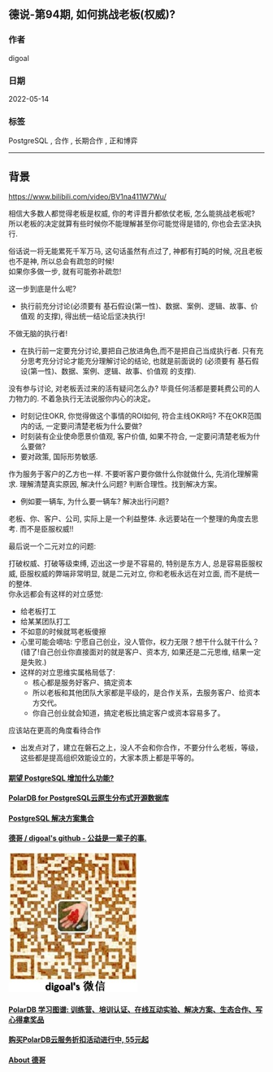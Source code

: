 ## 德说-第94期, 如何挑战老板(权威)?          
                                     
### 作者                                          
digoal                                                              
                                                              
### 日期                                                              
2022-05-14                                                             
                                                              
### 标签                                                           
PostgreSQL , 合作 , 长期合作 , 正和博弈                                 
                                                            
----                                                            
                                                            
## 背景       
https://www.bilibili.com/video/BV1na411W7Wu/   
  
相信大多数人都觉得老板是权威, 你的考评晋升都依仗老板, 怎么能挑战老板呢?       
所以老板的决定就算有些时候你不能理解甚至你可能觉得是错的, 你也会去坚决执行.      
        
俗话说一将无能累死千军万马, 这句话虽然有点过了, 神都有打盹的时候, 况且老板也不是神, 所以总会有疏忽的时候!    
如果你多做一步, 就有可能弥补疏忽!     
    
这一步到底是什么呢?    
- 执行前充分讨论(必须要有 基石假设(第一性)、数据、案例、逻辑、故事、价值观 的支撑), 得出统一结论后坚决执行!    
    
    
不做无脑的执行者!      
- 在执行前一定要充分讨论,要把自己放进角色,而不是把自己当成执行者. 只有充分思考充分讨论才能充分理解讨论的结论, 也就是前面说的 (必须要有 基石假设(第一性)、数据、案例、逻辑、故事、价值观 的支撑).      
    
    
没有参与讨论, 对老板丢过来的活有疑问怎么办? 毕竟任何活都是要耗费公司的人力物力的.  不着急执行无法说服你内心的决定。      
- 时刻记住OKR, 你觉得做这个事情的ROI如何, 符合主线OKR吗?  不在OKR范围内的话, 一定要问清楚老板为什么要做?      
- 时刻装有企业使命愿景价值观, 客户价值, 如果不符合, 一定要问清楚老板为什么要做?      
- 要对政策, 国际形势敏感.      
    
    
作为服务于客户的乙方也一样. 不要听客户要你做什么你就做什么, 先消化理解需求.  理解清楚真实原因, 解决什么问题?  判断合理性。找到解决方案。        
- 例如要一辆车, 为什么要一辆车? 解决出行问题?       
    
    
老板、你、客户、公司, 实际上是一个利益整体. 永远要站在一个整理的角度去思考. 而不是臣服权威!!     
  
  
最后说一个二元对立的问题:   
       
打破权威、打破等级束缚, 迈出这一步是不容易的, 特别是东方人, 总是容易臣服权威, 臣服权威的弊端非常明显, 就是二元对立, 你和老板永远在对立面, 而不是统一的整体.     
你永远都会有这样的对立感觉:     
- 给老板打工        
- 给某某团队打工        
- 不如意的时候就骂老板傻擦        
- 心里可能会嘀咕: 宁愿自己创业，没人管你，权力无限？想干什么就干什么？(错了!自己创业你直接面对的就是客户、资本方, 如果还是二元思维, 结果一定是失败.)        
- 这样的对立思维实属格局低了:         
    - 核心都是服务好客户、搞定资本        
    - 所以老板和其他团队大家都是平级的，是合作关系，去服务客户、给资本方交代。        
    - 你自己创业就会知道，搞定老板比搞定客户或资本容易多了。        
        
应该站在更高的角度看待合作        
- 出发点对了，建立在磐石之上，没人不会和你合作，不要分什么老板，等级，这些都是提高组织效能设立的，大家本质上都是平等的。        
        
  
        
    
#### [期望 PostgreSQL 增加什么功能?](https://github.com/digoal/blog/issues/76 "269ac3d1c492e938c0191101c7238216")  
    
    
#### [PolarDB for PostgreSQL云原生分布式开源数据库](https://github.com/ApsaraDB/PolarDB-for-PostgreSQL "57258f76c37864c6e6d23383d05714ea")  
    
    
#### [PostgreSQL 解决方案集合](https://yq.aliyun.com/topic/118 "40cff096e9ed7122c512b35d8561d9c8")  
    
    
#### [德哥 / digoal's github - 公益是一辈子的事.](https://github.com/digoal/blog/blob/master/README.md "22709685feb7cab07d30f30387f0a9ae")  
    
    
![digoal's wechat](../pic/digoal_weixin.jpg "f7ad92eeba24523fd47a6e1a0e691b59")  
  
#### [PolarDB 学习图谱: 训练营、培训认证、在线互动实验、解决方案、生态合作、写心得拿奖品](https://www.aliyun.com/database/openpolardb/activity "8642f60e04ed0c814bf9cb9677976bd4")
  
  
#### [购买PolarDB云服务折扣活动进行中, 55元起](https://www.aliyun.com/activity/new/polardb-yunparter?userCode=bsb3t4al "e0495c413bedacabb75ff1e880be465a")
  
  
#### [About 德哥](https://github.com/digoal/blog/blob/master/me/readme.md "a37735981e7704886ffd590565582dd0")
  
